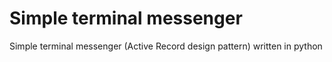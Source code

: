 # Simple terminal messenger
Simple terminal messenger (Active Record design pattern) written in python
